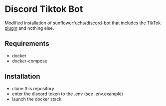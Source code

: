 # Discord Tiktok Bot

Modified installation of [sunflowerfuchs/discord-bot](https://github.com/SunflowerFuchs/discord-bot) that includes the [TikTok plugin](https://github.com/SunflowerFuchs/discord-tiktok-plugin) and nothing else.

## Requirements

- docker
- docker-compose

## Installation

- clone this repository
- enter the discord token to the .env (see .env.example)
- launch the docker stack